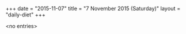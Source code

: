 +++
date = "2015-11-07"
title = "7 November 2015 (Saturday)"
layout = "daily-diet"
+++


\<no entries\>

